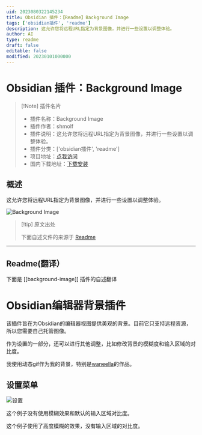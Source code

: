 ```yaml
---
uid: 2023080322145234
title: Obsidian 插件：【Readme】Background Image
tags: ['obsidian插件', 'readme']
description: 这允许您将远程URL指定为背景图像，并进行一些设置以调整体验。
author: AI
type: readme
draft: false
editable: false
modified: 20230101000000
---
```


# Obsidian 插件：Background Image

> [!Note] 插件名片
> - 插件名称：Background Image
> - 插件作者：shmolf
> - 插件说明：这允许您将远程URL指定为背景图像，并进行一些设置以调整体验。
> - 插件分类：['obsidian插件', 'readme']
> - 项目地址：[点我访问](https://github.com/shmolf/obsidian-editor-background)
> - 国内下载地址：[下载安装](https://pkmer.cn/products/plugin/pluginMarket/?background-image)

## 概述

这允许您将远程URL指定为背景图像，并进行一些设置以调整体验。

![Background Image](https://cdn.pkmer.cn/covers/background-image.jpeg!pkmer)

> [!tip] 原文出处
> 
>下面自述文件的来源于 [Readme](https://ghproxy.net/https://raw.githubusercontent.com/shmolf/obsidian-editor-background/main/README.md)
> 

---

## Readme(翻译）

下面是 [[background-image]] 插件的自述翻译


# Obsidian编辑器背景插件

该插件旨在为Obsidian的编辑器视图提供美观的背景。目前它只支持远程资源，所以您需要自己托管图像。

作为设置的一部分，还可以进行其他调整，比如修改背景的模糊度和输入区域的对比度。

我使用动态gif作为我的背景，特别是[waneella](https://waneella.com/)的作品。

## 设置菜单
![设置](screenshots/SettingsMenu.jpg)

这个例子没有使用模糊效果和默认的输入区域对比度。

这个例子使用了高度模糊的效果，没有输入区域的对比度。




